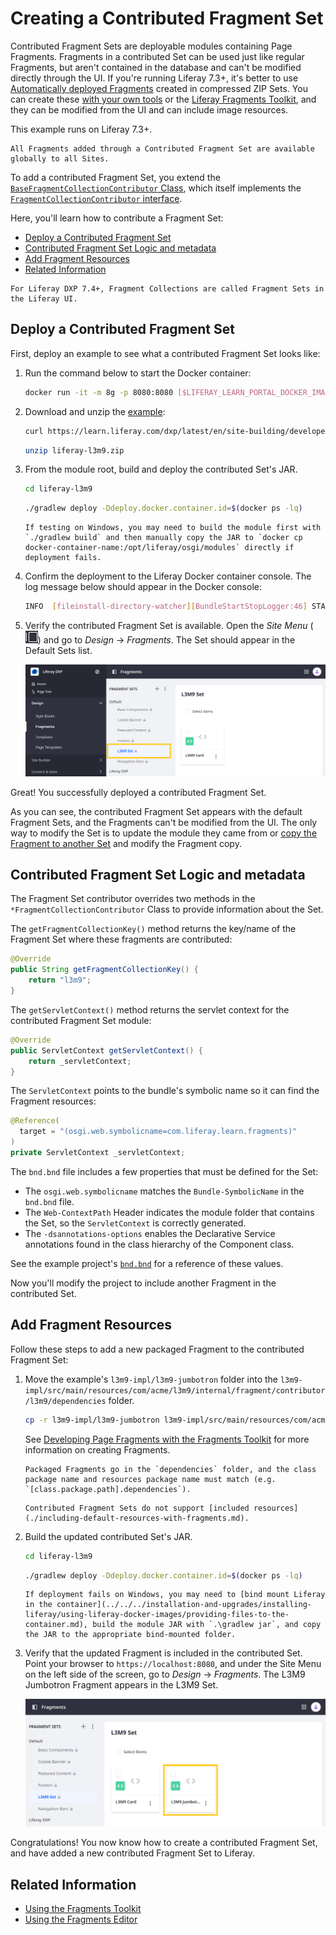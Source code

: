 # Creating a Contributed Fragment Set

Contributed Fragment Sets are deployable modules containing Page Fragments. Fragments in a contributed Set can be used just like regular Fragments, but aren't contained in the database and can't be modified directly through the UI. If you're running Liferay 7.3+, it's better to use [Automatically deployed Fragments](./auto-deploying-fragments.md) created in compressed ZIP Sets. You can create these [with your own tools](./using-the-fragments-toolkit.md#fragment-set-structure) or the [Liferay Fragments Toolkit](./using-the-fragments-toolkit.md), and they can be modified from the UI and can include image resources.

This example runs on Liferay 7.3+.

```{note}
All Fragments added through a Contributed Fragment Set are available globally to all Sites.
```

To add a contributed Fragment Set, you extend the [`BaseFragmentCollectionContributor` Class](https://docs.liferay.com/dxp/apps/fragment/latest/javadocs/com/liferay/fragment/contributor/BaseFragmentCollectionContributor.html), which itself implements the [`FragmentCollectionContributor` interface](https://docs.liferay.com/dxp/apps/fragment/latest/javadocs/com/liferay/fragment/contributor/FragmentCollectionContributor.html).

Here, you'll learn how to contribute a Fragment Set:

- [Deploy a Contributed Fragment Set](#deploy-a-contributed-fragment-set)
- [Contributed Fragment Set Logic and metadata](#contributed-fragment-set-logic-and-metadata)
- [Add Fragment Resources](#add-fragment-resources)
- [Related Information](#related-information)

```{note}
For Liferay DXP 7.4+, Fragment Collections are called Fragment Sets in the Liferay UI.
```

## Deploy a Contributed Fragment Set

First, deploy an example to see what a contributed Fragment Set looks like:

1. Run the command below to start the Docker container:

    ```bash
    docker run -it -m 8g -p 8080:8080 [$LIFERAY_LEARN_PORTAL_DOCKER_IMAGE$]
    ```

1. Download and unzip the [example](https://learn.liferay.com/dxp/latest/en/site-building/developer-guide/developing-page-fragments/liferay-l3m9.zip):

    ```bash
    curl https://learn.liferay.com/dxp/latest/en/site-building/developer-guide/developing-page-fragments/liferay-l3m9.zip -O
    ```

    ```bash
    unzip liferay-l3m9.zip
    ```

1. From the module root, build and deploy the contributed Set's JAR.

    ```bash
    cd liferay-l3m9
    ```

    ```bash
    ./gradlew deploy -Ddeploy.docker.container.id=$(docker ps -lq)
    ```

    ```{note}
    If testing on Windows, you may need to build the module first with `./gradlew build` and then manually copy the JAR to `docker cp docker-container-name:/opt/liferay/osgi/modules` directly if deployment fails.
    ```

1. Confirm the deployment to the Liferay Docker container console. The log message below should appear in the Docker console:

    ```bash
    INFO  [fileinstall-directory-watcher][BundleStartStopLogger:46] STARTED com.acme.l3m9.impl_1.0.0 [1824]
    ```

1. Verify the contributed Fragment Set is available. Open the *Site Menu* (![Site Menu](../../../images/icon-product-menu.png)) and go to *Design* &rarr; *Fragments*. The Set should appear in the Default Sets list.

    ![Verify the contributed Fragment Set appears in the Default Sets list.](./creating-a-contributed-fragment-set/images/01.png)

Great! You successfully deployed a contributed Fragment Set.

As you can see, the contributed Fragment Set appears with the default Fragment Sets, and the Fragments can't be modified from the UI. The only way to modify the Set is to update the module they came from or [copy the Fragment to another Set](../../displaying-content/using-fragments/managing-page-fragments.md#managing-individual-page-fragments) and modify the Fragment copy.

## Contributed Fragment Set Logic and metadata

The Fragment Set contributor overrides two methods in the `*FragmentCollectionContributor` Class to provide information about the Set.

The `getFragmentCollectionKey()` method returns the key/name of the Fragment Set where these fragments are contributed:

```java
@Override
public String getFragmentCollectionKey() {
    return "l3m9";
}
```

The `getServletContext()` method returns the servlet context for the contributed Fragment Set module:

```java
@Override
public ServletContext getServletContext() {
    return _servletContext;
}
```

The `ServletContext` points to the bundle's symbolic name so it can find the Fragment resources:

```java
@Reference(
  target = "(osgi.web.symbolicname=com.liferay.learn.fragments)"
)
private ServletContext _servletContext;
```

The `bnd.bnd` file includes a few properties that must be defined for the Set:

* The `osgi.web.symbolicname` matches the `Bundle-SymbolicName` in the `bnd.bnd` file.
* The `Web-ContextPath` Header indicates the module folder that contains the Set, so the `ServletContext` is correctly generated.
* The `-dsannotations-options` enables the Declarative Service annotations found in the class hierarchy of the Component class.

See the example project's [`bnd.bnd`](https://learn.liferay.com/dxp/latest/en/site-building/developer-guide/developing-page-fragments/liferay-l3m9.zip) for a reference of these values.

Now you'll modify the project to include another Fragment in the contributed Set.

## Add Fragment Resources

Follow these steps to add a new packaged Fragment to the contributed Fragment Set:

1. Move the example's `l3m9-impl/l3m9-jumbotron` folder into the `l3m9-impl/src/main/resources/com/acme/l3m9/internal/fragment/contributor/l3m9/dependencies` folder.

    ```bash
    cp -r l3m9-impl/l3m9-jumbotron l3m9-impl/src/main/resources/com/acme/l3m9/internal/fragment/contributor/l3m9/dependencies/
    ```

    See [Developing Page Fragments with the Fragments Toolkit](./using-the-fragments-toolkit.md) for more information on creating Fragments.

    ```{note}
    Packaged Fragments go in the `dependencies` folder, and the class package name and resources package name must match (e.g. `[class.package.path].dependencies`).
    ```

    ```{note}
    Contributed Fragment Sets do not support [included resources](./including-default-resources-with-fragments.md).
    ```

1. Build the updated contributed Set's JAR.

    ```bash
    cd liferay-l3m9
    ```

    ```bash
    ./gradlew deploy -Ddeploy.docker.container.id=$(docker ps -lq)
    ```

    ```{note}
    If deployment fails on Windows, you may need to [bind mount Liferay in the container](../../../installation-and-upgrades/installing-liferay/using-liferay-docker-images/providing-files-to-the-container.md), build the module JAR with `.\gradlew jar`, and copy the JAR to the appropriate bind-mounted folder.
    ```

1. Verify that the updated Fragment is included in the contributed Set. Point your browser to `https://localhost:8080`, and under the Site Menu on the left side of the screen, go to *Design* &rarr; *Fragments*. The L3M9 Jumbotron Fragment appears in the L3M9 Set.

    ![The custom Jumbotron Fragment is included in the contributed Set.](./creating-a-contributed-fragment-set/images/02.png)

Congratulations! You now know how to create a contributed Fragment Set, and have added a new contributed Fragment Set to Liferay.

## Related Information

* [Using the Fragments Toolkit](./using-the-fragments-toolkit.md)
* [Using the Fragments Editor](./using-the-fragments-editor.md)